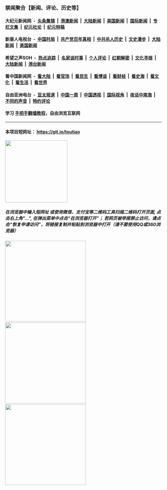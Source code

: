### 禁闻聚合【新闻、评论、历史等】

#### 大纪元新闻网 &nbsp;-&nbsp; [头条集锦](indexes/E头条集锦.md?t=02040155) &nbsp;|&nbsp; [港澳新闻](indexes/E港澳新闻.md?t=02040155)  &nbsp;|&nbsp; [大陆新闻](indexes/E大陆新闻.md?t=02040155) &nbsp;|&nbsp; [美国新闻](indexes/E美国新闻.md?t=02040155) &nbsp;|&nbsp; [国际新闻](indexes/E国际新闻.md?t=02040155) &nbsp;|&nbsp; [专栏文集](indexes/E专栏文集.md?t=02040155) &nbsp;|&nbsp; [纪元社论](indexes/E纪元社论.md?t=02040155) &nbsp;|&nbsp; [纪元特稿](indexes/E纪元特稿.md?t=02040155) 

#### 新唐人电视台 &nbsp;-&nbsp; [中国时局](indexes/N中国时局.md?t=02040155) &nbsp;|&nbsp; [共产党百年真相](indexes/N共产党百年真相.md?t=02040155) &nbsp;|&nbsp; [中共杀人历史](indexes/N中共杀人历史.md?t=02040155) &nbsp;|&nbsp; [文史漫步](indexes/N文史漫步.md?t=02040155) &nbsp;|&nbsp; [大陆新闻](indexes/N大陆新闻.md?t=02040155) &nbsp;|&nbsp; [美国新闻](indexes/N美国新闻.md?t=02040155)

#### 希望之声SOH &nbsp;-&nbsp; [热点追踪](indexes/H热点追踪.md?t=02040155) &nbsp;|&nbsp; [名家谈时事](indexes/H名家谈时事.md?t=02040155) &nbsp;|&nbsp; [个人评论](indexes/H个人评论.md?t=02040155)  &nbsp;|&nbsp; [红朝解密](indexes/H红朝解密.md?t=02040155) &nbsp;|&nbsp; [文化寻根](indexes/H文化寻根.md?t=02040155) &nbsp;|&nbsp; [大陆新闻](indexes/H大陆新闻.md?t=02040155) &nbsp;|&nbsp; [港台新闻](indexes/H港台新闻.md?t=02040155)

#### 看中国新闻网 &nbsp;-&nbsp; [看大陆](indexes/S看大陆.md?t=02040155) &nbsp;|&nbsp; [看官场](indexes/S看官场.md?t=02040155) &nbsp;|&nbsp; [看民生](indexes/S看民生.md?t=02040155)  &nbsp;|&nbsp; [看博谈](indexes/S看博谈.md?t=02040155) &nbsp;|&nbsp; [看财经](indexes/S看财经.md?t=02040155) &nbsp;|&nbsp; [看史海](indexes/S看史海.md?t=02040155) &nbsp;|&nbsp; [看文化](indexes/S看文化.md?t=02040155) &nbsp;|&nbsp; [看生活](indexes/S看生活.md?t=02040155) &nbsp;|&nbsp; [看世界](indexes/S看世界.md?t=02040155)

#### 自由亚洲电台 &nbsp;-&nbsp; [亚太报道](indexes/R亚太报道.md?t=02040155) &nbsp;|&nbsp; [中国一周](indexes/R中国一周.md?t=02040155) &nbsp;|&nbsp; [中国透视](indexes/R中国透视.md?t=02040155)  &nbsp;|&nbsp; [国际视角](indexes/R国际视角.md?t=02040155) &nbsp;|&nbsp; [夜话中南海](indexes/R夜话中南海.md?t=02040155) &nbsp;|&nbsp; [不同的声音](indexes/R不同的声音.md?t=02040155) &nbsp;|&nbsp; [特约评论](indexes/R特约评论.md?t=02040155)

#### 学习 [手把手翻墙教程](https://github.com/gfw-breaker/guides/wiki)，自由浏览互联网

----

#### 本项目短网址： https://git.io/toutiao
<img src="https://raw.githubusercontent.com/gfw-breaker/banned-news/master/scripts/img/qr.png" width="200px"/>  

##### 在浏览器中输入短网址 或使用微信、支付宝等二维码工具扫描二维码打开页面, 点击右上角"...", 在弹出菜单中点击“在浏览器打开”； 若网页被举报禁止访问，请点击“恢复申请访问”，将链接复制并粘贴到浏览器中打开（请不要使用QQ或360浏览器）

<img src="https://raw.githubusercontent.com/gfw-breaker/banned-news/master/scripts/img/1.png" width="260px"/> &nbsp; <img src="https://raw.githubusercontent.com/gfw-breaker/banned-news/master/scripts/img/2.png" width="260px"/> &nbsp; <img src="https://raw.githubusercontent.com/gfw-breaker/banned-news/master/scripts/img/3.png" width="260px"/>
